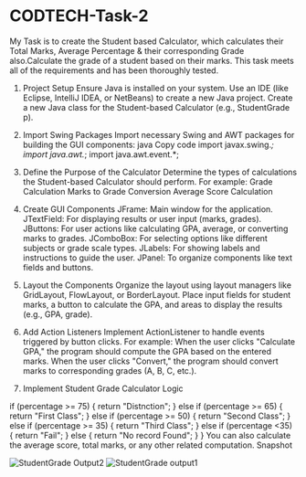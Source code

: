 # CODTECH-Task-2

My Task is to create the Student based Calculator, which calculates their Total Marks, Average Percentage & their corresponding Grade also.Calculate the grade of a student based on their marks. This task meets all of the requirements and has been thoroughly tested.

1. Project Setup
Ensure Java is installed on your system.
Use an IDE (like Eclipse, IntelliJ IDEA, or NetBeans) to create a new Java project.
Create a new Java class for the Student-based Calculator (e.g., StudentGrade p).

3. Import Swing Packages
Import necessary Swing and AWT packages for building the GUI components:
java
Copy code
import javax.swing.*;
import java.awt.*;
import java.awt.event.*;

5. Define the Purpose of the Calculator
Determine the types of calculations the Student-based Calculator should perform. For example:
Grade Calculation
Marks to Grade Conversion
Average Score Calculation

6. Create GUI Components
JFrame: Main window for the application.
JTextField: For displaying results or user input (marks, grades).
JButtons: For user actions like calculating GPA, average, or converting marks to grades.
JComboBox: For selecting options like different subjects or grade scale types.
JLabels: For showing labels and instructions to guide the user.
JPanel: To organize components like text fields and buttons.

8. Layout the Components
Organize the layout using layout managers like GridLayout, FlowLayout, or BorderLayout.
Place input fields for student marks, a button to calculate the GPA, and areas to display the results (e.g., GPA, grade).
9. Add Action Listeners
Implement ActionListener to handle events triggered by button clicks. For example:
When the user clicks "Calculate GPA," the program should compute the GPA based on the entered marks.
When the user clicks "Convert," the program should convert marks to corresponding grades (A, B, C, etc.).

11. Implement Student Grade Calculator Logic

 if (percentage >= 75) {
            return "Distnction";
        } else if (percentage >= 65) {
            return "First Class";
        } else if (percentage >= 50) {
            return "Second Class";
        } else if (percentage >= 35) {
            return "Third Class";
        } else if (percentage <35) {
            return "Fail";
        } else {
            return "No record Found";
        }
    }
You can also calculate the average score, total marks, or any other related computation.
Snapshot 

![StudentGrade Output2](https://github.com/user-attachments/assets/aa6123fc-5c5d-4246-ab38-8602fbb1c59c)
![StudentGrade output1](https://github.com/user-attachments/assets/d19c6fc3-820c-4bdd-a28a-9b2edf747a09)
